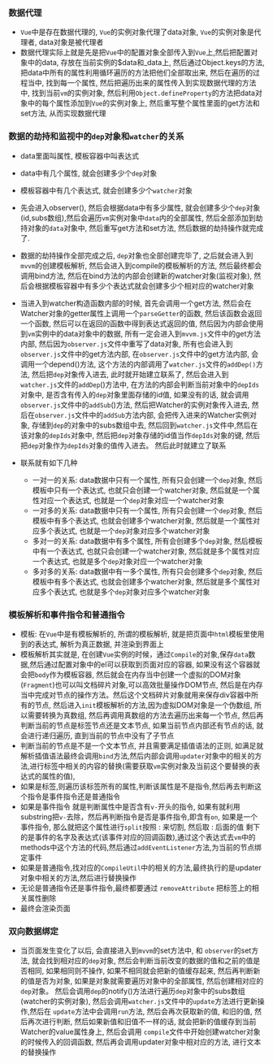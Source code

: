### 数据代理

* `Vue`中是存在数据代理的, `Vue`的实例对象代理了data对象, `Vue`的实例对象是代理者, data对象是被代理者
* 数据代理实际上就是先是把`Vue`中的配置对象全部传入到`Vue`上,然后把配置对象中的data, 存放在当前实例的$data和_data上, 然后通过Object.keys的方法, 把data中所有的属性利用循环遍历的方法把他们全部取出来, 然后在遍历的过程当中, 找到每一个属性, 然后把遍历出来的属性传入到实现数据代理的方法中, 找到当前`vm`的实例对象, 然后利用`Object.defineProperty`的方法把data对象中的每个属性添加到`Vue`的实例对象上, 然后重写整个属性里面的get方法和set方法, 从而实现数据代理

### 数据的劫持和监视中的`dep`对象和`watcher`的关系

* data里面叫属性, 模板容器中叫表达式

* data中有几个属性, 就会创建多少个`dep`对象
* 模板容器中有几个表达式, 就会创建多少个`watcher`对象
* 先会进入observer(), 然后会根据data中有多少属性, 就会创建多少个`dep`对象(id,subs数组),然后会遍历`vm`实例对象中`data`内的全部属性, 然后全部添加到劫持对象的`data`对象中, 然后重写get方法和set方法, 然后数据的劫持操作就完成了.
* 数据的劫持操作全部完成之后, `dep`对象也全部创建完毕了, 之后就会进入到`mvvm`的创建模板解析, 然后会进入到compile的模板解析的方法, 然后最终都会调用bind方法, 然后在bind方法的内部会创建新的watcher对象(监视对象), 然后会根据模板容器中有多少个表达式就会创建多少个相对应的watcher对象
* 当进入到watcher构造函数内部的时候, 首先会调用一个get方法, 然后会在Watcher对象的getter属性上调用一个`parseGetter`的函数, 然后该函数会返回一个函数, 然后可以在返回的函数中得到表达式返回的值, 然后因为内部会使用到`vm`实例中的data对象中的数据, 所有一定会进入到`mvvm.js`文件中的get方法内部, 然后因为`observer.js`文件中重写了data对象, 所有也会进入到`observer.js`文件中的get方法内部, 在`observer.js`文件中的get方法内部, 会调用一个depend()方法, 这个方法的内部调用了`watcher.js`文件的`addDep()`方法, 然后把`dep`对象传入进去, 此时就开始建立联系了, 然后会进入到`watcher.js`文件的`addDep`()方法中, 在方法的内部会判断当前对象中的`depIds`对象中, 是否含有传入的`dep`对象里面存储的id值, 如果没有的话, 就会调用`observer.js`文件中的`addSub`()方法, 然后把Watcher的实例对象传入进去, 然后在`observer.js`文件中的`addSub`方法内部, 会把传入进来的Watcher实例对象, 存储到`dep`的对象中的subs数组中去, 然后回到`watcher.js`文件中,然后在该对象的`depIds`对象中, 然后把`dep`对象存储的id值当作`depIds`对象的键, 然后把`dep`对象作为`depIds`对象的值传入进去。 然后此时就建立了联系
* 联系就有如下几种
  * 一对一的关系: data数据中只有一个属性, 所有只会创建一个`dep`对象, 然后模板中只有一个表达式, 也就只会创建一个watcher对象, 然后就是一个属性对应一个表达式, 也就是一个`dep`对象对应一个watcher对象
  *  一对多的关系: data数据中只有一个属性, 所有只会创建一个`dep`对象, 然后模板中有多个表达式, 也就会创建多个watcher对象, 然后就是一个属性对应多个表达式, 也就是一个`dep`对象对应多个watcher对象
  * 多对一的关系: data数据中有多个属性, 所有会创建多个`dep`对象, 然后模板中有一个表达式, 也就只会创建一个watcher对象, 然后就是多个属性对应一个表达式, 也就是多个`dep`对象对应一个watcher对象
  *  多对多的关系: data数据中有一多个属性, 所有只会创建多个`dep`对象, 然后模板中有多个表达式, 也就会创建多个watcher对象, 然后就是多个属性对应多个表达式, 也就是多个`dep`对象对应多个watcher对象

### 模板解析和事件指令和普通指令

- 模板: 在`Vue`中是有模板解析的, 所谓的模板解析, 就是把页面中`html`模板里使用到的表达式, 解析为真正数据, 并渲染到界面上
- 模板解析其实就是, 在创建`Vue`实例的时候，通过`Compile`的对象,保存`data`数据,然后通过配置对象中的el可以获取到页面对应的容器, 如果没有这个容器就会把`body`作为模板容器, 然后就会在内存当中创建一个虚拟的DOM对象(`Fragment`)也可以叫文档碎片对象,可以高效批量操作DOM节点, 然后是在内存当中完成对节点的操作方法。然后这个文档碎片对象就用来保存div容器中所有的节点, 然后进入`init`模板解析的方法,因为虚拟DOM对象是一个伪数组, 所以需要转换为真数组, 然后再调用真数组的方法去遍历出来每一个节点, 然后再判断当前的节点是标签节点还是文本节点, 如果当前节点内部还有节点的话, 就会进行递归遍历, 直到当前的节点中没有了子节点
- 判断当前的节点是不是一个文本节点, 并且需要满足插值语法的正则, 如满足就解析插值语法最终会调用`bind`方法,然后内部会调用`updater`对象中的相关的方法,进行标签中相关的内容的替换(需要获取`vm`实例对象及当前这个要替换的表达式的属性的值),
- 如果是标签,则遍历该标签所有的属性,判断该属性是不是指令,然后再去判断这个指令是事件指令还是普通指令
- 如果是事件指令 就是判断属性中是否含有`v-`开头的指令, 如果有就利用substring把`v-`去除，然后再判断指令是否是事件指令,即含有`on`,  如果是一个事件指令, 那么就把这个属性进行`split`按照 : 来切割, 然后取 : 后面的值 剩下的是事件的名字及表达式(该事件对应的回调函数),通过这个表达式去`vm`中的methods中这个方法的代码,然后通过`addEventListener`方法,为当前的节点绑定事件
- 如果是普通指令,找对应的`CompileUtil`中的相关的方法,最终执行的是updater对象中相关的方法,然后进行替换操作
- 无论是普通指令还是事件指令,最终都要通过 `removeAttribute` 把标签上的相关属性删除
- 最终会渲染页面

### 双向数据绑定

* 当页面发生变化了以后, 会直接进入到`mvvm`的set方法中, 和 `observer`的set方法, 就会找到相对应的`dep`对象, 然后会判断当前改变的数据的值和之前的值是否相同, 如果相同则不操作, 如果不相同就会把新的值缓存起来, 然后再判断新的值是否为对象, 如果是对象就需要遍历对象中的全部属性, 然后创建相对应的`dep`对象。 然后会调用`dep`的notify()方法进行遍历`dep`对象中的subs数组(watcher的实例对象), 然后会调用`watcher.js`文件中的`update`方法进行更新操作,然后在 `update`方法中会调用`run`方法, 然后会再次获取新的值, 和旧的值, 然后再次进行判断, 然后如果新值和旧值不一样的话, 就会把新的值缓存到当前Watcher的value属性身上, 然后会调用 `compile`文件中开始创建watcher对象的时候传入的回调函数, 然后再会调用updater对象中相对应的方法, 进行文本的替换操作
